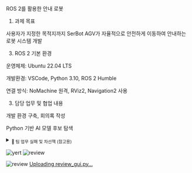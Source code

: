 ROS 2를 활용한 안내 로봇
1. 과제 목표
   
사용자가 지정한 목적지까지 SerBot AGV가 자율적으로 안전하게 이동하여 안내하는 로봇 시스템 개발

3. ROS 2 기본 환경

운영체제: Ubuntu 22.04 LTS

개발환경: VSCode, Python 3.10, ROS 2 Humble

연결 방식: NoMachine 원격, RViz2, Navigation2 사용

3. 담당 업무 및 협업 내용

개발 환경 구축, 회의록 작성

Python 기반 AI 모델 후보 탐색

<details> <summary><sub>📎 팀 업무 실패 및 차선책 (참고용)</sub></summary>
SLAM 기반 맵 작성은 완료되었으나,
SerBot AGV 매뉴얼 내 LiDAR 구성 및 Navigation2 연동 실패

맵은 생성되었지만 실제 자율 이동 불가


[회의록.2팀.12주차.250528.pdf](https://github.com/user-attachments/files/20743785/2.12.250528.pdf)

[전체 회의록.zip](https://github.com/user-attachments/files/20743790/default.zip)


차선책으로 AI 대신 그리드 기반 안내 로봇 개발로 방향 전환

[ROS를 이용한 SerBot AGV 주행 매뉴얼.pdf](https://github.com/user-attachments/files/20743783/ROS.SerBot.AGV.pdf)


</details>

![yert](https://github.com/user-attachments/assets/6bb0cebb-63d5-4b63-9523-ddce8ad1b6a5)
![review](https://github.com/user-attachments/assets/0a8a37db-a850-4f0e-a049-a189e0814a53)

![review](https://github.com/user-attachments/assets/0a8a37db-a850-4f0e-a049-a189e0814a53)
[Uploading review_gui.py…]()


